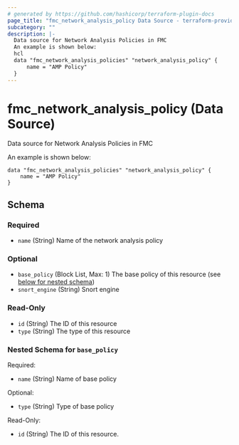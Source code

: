 ```yaml
---
# generated by https://github.com/hashicorp/terraform-plugin-docs
page_title: "fmc_network_analysis_policy Data Source - terraform-provider-fmc"
subcategory: ""
description: |-
  Data source for Network Analysis Policies in FMC
  An example is shown below:
  hcl
  data "fmc_network_analysis_policies" "network_analysis_policy" {
      name = "AMP Policy"
  }
---
```


# fmc_network_analysis_policy (Data Source)

Data source for Network Analysis Policies in FMC

An example is shown below: 
```hcl
data "fmc_network_analysis_policies" "network_analysis_policy" {
	name = "AMP Policy"
}
```



<!-- schema generated by tfplugindocs -->
## Schema

### Required

- `name` (String) Name of the network analysis policy

### Optional

- `base_policy` (Block List, Max: 1) The base policy of this resource (see [below for nested schema](#nestedblock--base_policy))
- `snort_engine` (String) Snort engine

### Read-Only

- `id` (String) The ID of this resource
- `type` (String) The type of this resource

<a id="nestedblock--base_policy"></a>
### Nested Schema for `base_policy`

Required:

- `name` (String) Name of base policy

Optional:

- `type` (String) Type of base policy

Read-Only:

- `id` (String) The ID of this resource.


